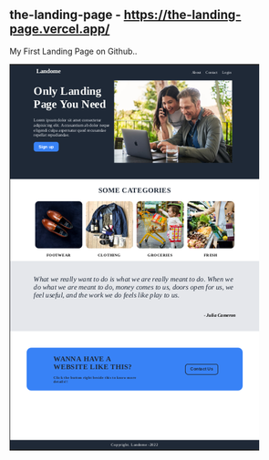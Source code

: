 ## the-landing-page - https://the-landing-page.vercel.app/

My First Landing Page on Github..

![alt text](https://github.com/rahulbablu/the-landing-page/blob/main/result.png?raw=true)
